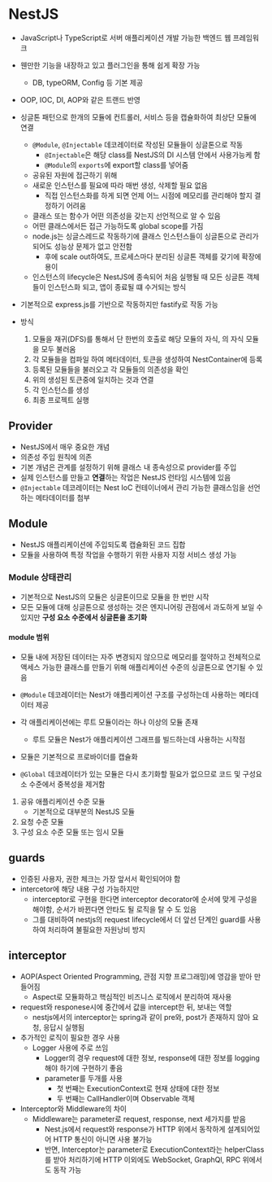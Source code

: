 # NestJS
- JavaScript나 TypeScript로 서버 애플리케이션 개발 가능한 백엔드 웹 프레임워크
- 웬만한 기능을 내장하고 있고 플러그인을 통해 쉽게 확장 가능
  - DB, typeORM, Config 등 기본 제공
- OOP, IOC, DI, AOP와 같은 트랜드 반영
- 싱글톤 패턴으로 한개의 모듈에 컨트롤러, 서비스 등을 캡슐화하여 최상단 모듈에 연결
  - `@Module`, `@Injectable` 데코레이터로 작성된 모듈들이 싱글톤으로 작동
    - `@Injectable`은 해당 class를 NestJS의 DI 시스템 안에서 사용가능케 함
    - `@Module`의 `exports`에 export할 class를 넣어줌
  - 공유된 자원에 접근하기 위해
  - 새로운 인스턴스를 필요에 따라 매번 생성, 삭제할 필요 없음
    - 직접 인스턴스화를 하게 되면 언제 어느 시점에 메모리를 관리해야 할지 결정하기 어려움
  - 클래스 또는 함수가 어떤 의존성을 갖는지 선언적으로 알 수 있음
  - 어떤 클래스에서든 접근 가능하도록 global scope를 가짐
  - node.js는 싱글스레드로 작동하기에 클래스 인스턴스들이 싱글톤으로 관리가 되어도 성능상 문제가 없고 안전함
    - 후에 scale out하여도, 프로세스마다 분리된 싱글톤 객체를 갖기에 확장에 용이
  - 인스턴스의 lifecycle은 NestJS에 종속되어 처음 실행될 때 모든 싱글톤 객체들이 인스턴스화 되고, 앱이 종료될 떄 수거되는 방식
- 기본적으로 express.js를 기반으로 작동하지만 fastify로 작동 가능

- 방식
    1. 모듈을 재귀(DFS)를 통해서 단 한번의 호출로 해당 모듈의 자식, 의 자식 모듈을 모두 불러옴
    2. 각 모듈들을 컴파일 하여 메타데이터, 토큰을 생성하여 NestContainer에 등록
    3. 등록된 모듈들을 불러오고 각 모듈들의 의존성을 확인
    4. 위의 생성된 토큰중에 일치하는 것과 연결
    5. 각 인스턴스를 생성
    6. 최종 프로젝트 실행

## Provider
- NestJS에서 매우 중요한 개념
- 의존성 주입 원칙에 의존
- 기본 개념은 관계를 설정하기 위해 클래스 내 종속성으로 provider를 주입
- 실제 인스턴스를 만들고 **연결**하는 작업은 NestJS 런타임 시스템에 있음
- `@Injectable` 데코레이터는 Nest IoC 컨테이너에서 관리 가능한 클래스임을 선언하는 메타데이터를 첨부

## Module
- NestJS 애플리케이션에 주입되도록 캡슐화된 코드 집합
- 모듈을 사용하여 특정 작업을 수행하기 위한 사용자 지정 서비스 생성 가능
### Module 상태관리
- 기본적으로 NestJS의 모듈은 싱글톤이므로 모듈을 한 번만 시작
- 모든 모듈에 대해 싱글톤으로 생성하는 것은 엔지니어링 관점에서 과도하게 보일 수 있지만 **구성 요소 수준에서 싱글톤을 초기화**

#### module 범위
- 모듈 내에 저장된 데이터는 자주 변경되지 않으므로 메모리를 절약하고 전체적으로 액세스 가능한 클래스를 만들기 위해 애플리케이션 수준의 싱글톤으로 연기될 수 있음
- `@Module` 데코레이터는 Nest가 애플리케이션 구조를 구성하는데 사용하는 메타데이터 제공
- 각 애플리케이션에는 루트 모듈이라는 하나 이상의 모듈 존재
  - 루트 모듈은 Nest가 애플리케이션 그래프를 빌드하는데 사용하는 시작점

- 모듈은 기본적으로 프로바이더를 캡슐화
- `@Global` 데코레이터가 있는 모듈은 다시 초기화할 필요가 없으므로 코드 및 구성요소 수준에서 중복성을 제거함

1. 공유 애플리케이션 수준 모듈
     - 기본적으로 대부분의 NestJS 모듈
2. 요청 수준 모듈
3. 구성 요소 수준 모듈 또는 임시 모듈

## guards
- 인증된 사용자, 권한 체크는 가장 앞서서 확인되어야 함
- intercetor에 해당 내용 구성 가능하지만
  - interceptor로 구현을 한다면 interceptor decorator에 순서에 맞게 구성을 해야함, 순서가 바뀐다면 안타도 될 로직을 탈 수 도 있음
  - 그를 대비하여 nestjs의 request lifecycle에서 더 앞선 단계인 guard를 사용하여 처리하여 불필요한 자원낭비 방지

## interceptor
- AOP(Aspect Oriented Programming, 관점 지향 프로그래밍)에 영감을 받아 만들어짐
  - Aspect로 모듈화하고 핵심적인 비즈니스 로직에서 분리하여 재사용
- request와 responese시에 중간에서 값을 intercept한 뒤, 보내는 역할
  - nestjs에서의 interceptor는 spring과 같이 pre와, post가 존재하지 않아 요청, 응답시 실행됨
- 추가적인 로직이 필요한 경우 사용
  - Logger 사용에 주로 쓰임
    - Logger의 경우 request에 대한 정보, response에 대한 정보를 logging해야 하기에 구현하기 좋음
    - parameter를 두개를 사용
      - 첫 번째는 ExecutionContext로 현재 상태에 대한 정보
      - 두 번째는 CallHandler이며 Observable 객체
- Interceptor와 Middleware의 차이
  - Middleware는 parameter로 request, response, next 세가지를 받음
    - Nest.js에서 request와 response가 HTTP 위에서 동작하게 설계되어있어 HTTP 통신이 아니면 사용 불가능
    - 반면, Interceptor는 parameter로 ExecutionContext라는 helperClass를 받아 처리하기에 HTTP 이외에도 WebSocket, GraphQl, RPC 위에서도 동작 가능
